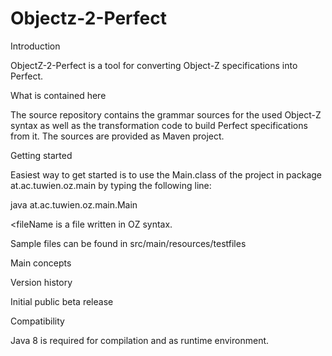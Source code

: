 # Objectz-2-Perfect

Introduction

ObjectZ-2-Perfect is a tool for converting Object-Z specifications into Perfect.

What is contained here

The source repository contains the grammar sources for the used Object-Z syntax as well as the transformation code to build Perfect specifications from it. The sources are provided as Maven project.

Getting started

Easiest way to get started is to use the Main.class of the project in package at.ac.tuwien.oz.main by typing the following line:

java at.ac.tuwien.oz.main.Main <fileName>

<fileName is a file written in OZ syntax.

Sample files can be found in src/main/resources/testfiles


Main concepts


Version history

Initial public beta release

Compatibility

Java 8 is required for compilation and as runtime environment.
